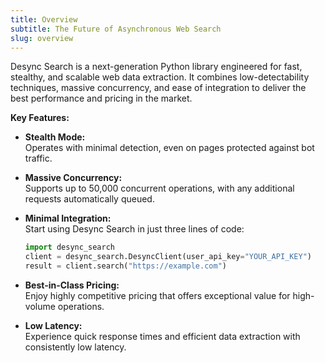 ```yaml
---
title: Overview
subtitle: The Future of Asynchronous Web Search
slug: overview
---
```


Desync Search is a next-generation Python library engineered for fast, stealthy, and scalable web data extraction. It combines low-detectability techniques, massive concurrency, and ease of integration to deliver the best performance and pricing in the market.

**Key Features:**

- **Stealth Mode:**  
  Operates with minimal detection, even on pages protected against bot traffic.

- **Massive Concurrency:**  
  Supports up to 50,000 concurrent operations, with any additional requests automatically queued.

- **Minimal Integration:**  
  Start using Desync Search in just three lines of code:
  ```python
  import desync_search
  client = desync_search.DesyncClient(user_api_key="YOUR_API_KEY")
  result = client.search("https://example.com")
  ```

- **Best-in-Class Pricing:**  
  Enjoy highly competitive pricing that offers exceptional value for high-volume operations.

- **Low Latency:**  
  Experience quick response times and efficient data extraction with consistently low latency.